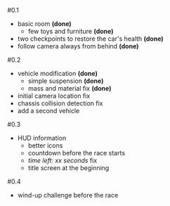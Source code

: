#0.1
 * basic room **(done)**
 	* few toys and furniture **(done)**
 * two checkpoints to restore the car's health **(done)**
 * follow camera always from behind **(done)**

#0.2
 * vehicle modification **(done)**
 	* simple suspension **(done)**
 	* mass and material fix **(done)**
 * initial camera location fix
 * chassis collision detection fix
 * add a second vehicle

#0.3
 * HUD information
 	* better icons
 	* countdown before the race starts
 	* _time left: xx seconds_ fix
 	* title screen at the beginning

#0.4
 * wind-up challenge before the race
